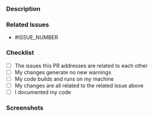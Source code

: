 ### Description

### Related Issues

<!--- REQUIRED: Tag all related issues (e.g. * #123) -->
<!--- If this PR resolves the issue please specify (e.g. * closes #123) -->

- #ISSUE_NUMBER

### Checklist

<!--- Add things that are not yet implemented above -->

- [ ] The issues this PR addresses are related to each other
- [ ] My changes generate no new warnings
- [ ] My code builds and runs on my machine
- [ ] My changes are all related to the related issue above
- [ ] I documented my code

### Screenshots

<!--- REQUIRED: if issue is UI related -->
